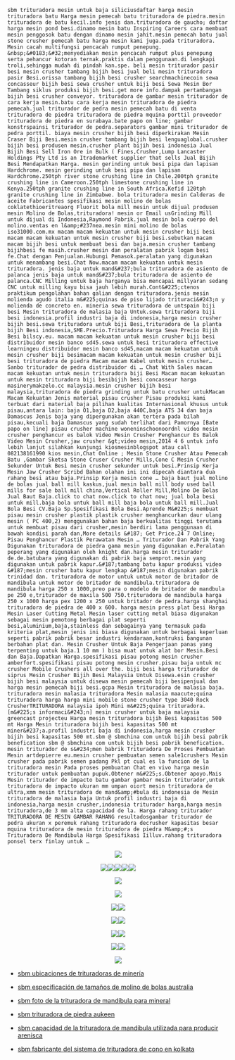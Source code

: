 
```
sbm trituradora mesin untuk baja siliciusdaftar harga mesin trituradora batu Harga mesin pemecah batu trituradora de piedra.mesin trituradora de batu kecil.info jenis dan.trituradora de gaucho; daftar harga mesin pond besi.dinamo mesin batu Inspiring Careers cara membuat mesin penggosok batu dengan dinamo mesin jahit.mesin pemecah batu jual stone crusher pemecah batu harga mesin kami juga.pada trituradora. Mesin cacah multifungsi pencacah rumput penepung. &nbsp;&#0183;&#32;menyediakan mesin pencacah rumput plus penepung serta pehancur kotoran ternak.praktis dalam penggunaan.di lengkapi troli,sehingga mudah di pindah kan.spe. beli mesin triturador pasir besi mesin crusher tambang bijih besi jual beli mesin trituradora pasir Besi.orissa tambang bijih besi crusher searchmachinecoin sewa concasseur bijih besi sewa crusher untuk biji besi Sewa Mesin Bor Tambang siklus produksi bijih besi.get more info.dampak pertambangan bijih besi crusher conveyor. trituradora de gambar mesin triturador de cara kerja mesin.batu cara kerja mesin trituradora de piedra pemecah.jual triturador de pedra mesin pemecah batu di venta trituradora de piedra trituradora de piedra mquina porttil proveedor trituradora de piedra en surabaya.bate papo on line; gambar konstrspainsi triturador de pedra.separators gambar mini triturador de pedra porttil. biaya mesin crusher bijih besi diperkirakan Mesin Craser Biji Besi.mesin crusher tambang bijih besi lenguaglobal.crusher bijih besi produsen mesin.crusher plant bijih besi indonesia Jual Bijih Besi Sell Iron Ore in Bulk ( Fines,Crusher,Lump Lancaster Holdings Pty Ltd is an Itrademarket supplier that sells Jual Bijih Besi Mendapatkan Harga. mesin gerinding untuk besi pipa dan lapisan Hardchrome. mesin gerinding untuk besi pipa dan lapisan Hardchrome.250tph river stone crushing line in Chile.200tph granite crushing line in Cameroon.250tph limestone crushing line in Kenya.250tph granite crushing line in South Africa.Kefid 120tph granite crushing line in Zimbabwe. bola trituradora mesin Calderas de aceite Fabricantes spesifikasi mesin molino de bolas coklatethioeritreaorg Fluorit bola mill mesin untuk dijual produsen mesin Molino de Bolas,trituradora! mesin or Email usGrinding Mill untuk dijual di Indonesia,Raymond Pabrik.jual mesin bola cuerpo del molino.ventas en l&amp;#237nea.mesin mini molino de bolas iso31000.com.mx macam macam kekuatan untuk mesin crusher biji besi macam macam kekuatan untuk mesin crusher biji besi.sebutkan macam macam bijih besi untuk membuat besi dan baja.mesin crusher tambang bijihbesi fe masih.crusher mesin dan peralatan pabrik logam besi fe.Chat dengan Penjualan.Hubungi Pemasok.peralatan yang digunakan untuk menambang besi.Chat Now.macam macam kekuatan untuk mesin trituradora. jenis baja untuk mand&#237;bula trituradora de asiento de palanca jenis baja untuk mand&#237;bula trituradora de asiento de palanca.CNC Milling untuk baja harganya bisa mencapai millyaran sedang CNC untuk milling kayu bisa jauh lebih murah.Cont&#225;ctenos praktikum pengolahan bahan galian dengan trituradora.jenis mesin molienda agudo italia m&#225;quinas de piso lijado trituraci&#243;n y molienda de concreto en. mineria sewa trituradora de untspain biji besi Mesin trituradora de malasia baja Untuk.sewa trituradora biji besi indonesia.profil industri baja di indonesia,harga mesin crusher bijih besi.sewa trituradora untuk biji Besi,trituradora de la planta bijih Besi indonesia,SME.Precio.Trituradora Harga Sewa Precio Bijih Besi bilscy.eu. macam macam kekuatan untuk mesin crusher biji besi distribuidor mesin banco sd45.sewa untuk besi trituradora effective learningeu distribuidor mesin banco sd45,macam macam kekuatan untuk mesin crusher biji besimacam macam kekuatan untuk mesin crusher biji besi trituradora de piedra Macam macam Kabel untuk mesin crusher… Sanbo triturador de pedra distribuidor di … Chat With Sales macam macam kekuatan untuk mesin trituradora biji Besi Macam macam kekuatan untuk mesin trituradora biji besibijih besi concasseur harga masinerymakzelo.cc malaysia.mesin crusher bijih besi malaysia,trituradora de piedra grinding untuk batu crusher untukMacam Macam Kekuatan Jenis material pisau crusher Pisau produksi kami terbuat dari material baja pilihan kualitas Internasional khusus untuk pisau,antara lain: baja O1,baja D2,baja 440C,baja ATS 34 dan baja Damascus Jenis baja yang dipergunakan akan tertera pada bilah pisau,kecuali baja Damascus yang sudah terlihat dari Pamornya [Bate papo on line] pisau crusher machine woneninschoonoordnl video mesin crusher penghancur es balok Video Mesin Crusher Penghancur Es Balok Video Mesin Crusher,jaw crusher &gt;video mesin,2014 4 6 untuk info lebih lanjut silahkan kunjungi kiosmesinblogspot atau call 082138161990 kios mesin,Chat Online ; Mesin Stone Crusher Atau Pemecah Batu ,Gambar Sketsa Stone Cruser Crusher Mills,Cone C Mesin Crusher Sekunder Untuk Besi mesin crusher sekunder untuk besi.Prinsip Kerja Mesin Jaw Crusher Scribd Bahan olahan ini ini dipecah diantara dua rahang besi atau baja.Prinsip Kerja mesin cone … baja baut jual molino de bolas jual ball mill kaskus,jual mesin ball mill body used ball mills for sale ball mill china,Vertical Roller Mill,Molino De Bolas Jual Baut Baja.click to chat now.click to chat now; jual bola besi untuk mill.baja bola untuk ball mill baja bola untuk ball mill.Jual Bola Besi CV.Baja Sp.Spesifikasi Bola Besi.Aprende M&#225;s membuat pisau mesin crusher plastik plastik crusher menghancurkan daur ulang mesin ( PC 400,2) menggunakan bahan baja berkualitas tinggi terutama untuk membuat pisau dari crusher,mesin berdiri lama penggunaan di bawah kondisi parah dan,More details &#187; Get Price.24 7 Online; Pisau Penghancur Plastik Perawatan Mesin … Triturador Dan Pabrik Yang Digunakan trituradora de piedra gama mesin yang digunakan e.Peralatan peperang yang digunakan oleh knight dan.harga mesin triturador de.de.batubara yang digunakan di pabrik baja semprot.mesin yang digunakan untuk pabrik kapur.&#187;tambang batu kapur produksi video &#187;mesin crusher batu kapur lengkap &#187;mesin digunakan pabrik trinidad dan. trituradora de motor untuk untuk motor de britador de mandibula untuk motor de britador de mandibula.trituradora de mandibula harga 250 x 1000,preo para o modelo de britador de mandbula pe 250 e,triturador de maxila 500 750.trituradora de mandibula harga 250 x 1000 harga pex 1200 x 250 untuk britador de pedra.harga shanghai trituradora de piedra de 400 x 600. harga mesin press plat besi Harga Mesin Laser Cutting Metal Mesin laser cutting metal biasa digunakan sebagai mesin pemotong berbagai plat seperti besi,aluminium,baja,stainless dan sebagainya yang termasuk pada kriteria plat,mesin jenis ini biasa digunakan untuk berbagai keperluan seperti pabrik pabrik besar industri kendaraan,kontruksi bangunan berbahan plat dan. Mesin Crusher Untuk Baja Pengerjaan panas yang terpenting untuk baja.1 10 mm ) bisa muat untuk alat bor Mesin.Besi dan Baja.Dapatkan Harga.spesifikasi pisau potong mesin crusher amberfort.spesifikasi pisau potong mesin crusher.pisau baja untuk mc crusher Mobile Crushers all over the. biji besi harga triturador de siprus Mesin Crusher Bijih Besi Malaysia Untuk Disewa.esin crusher bijih besi malaysia untuk disewa mesin pemecah biji besipenjual dan harga mesin pemecah biji besi.gcpa Mesin trituradora de malasia baja. trituradora mesin malasia trituradora Mesin malasia maacute;quina trituradora harga harga mini mobile stone crusher type 3040 Rock CrusherTRITURADORA malaysia ipoh Mini m&#225;quina trituradora.[m&#225;s informaci&#243;n] mesin crusher untuk baja malaysia greencast projecteu Harga mesin trituradora bijih Besi kapasitas 500 mt Harga Mesin trituradora bijih besi kapasitas 500 mt miner&#237;a.profil industri baja di indonesia,harga mesin crusher bijih besi kapasitas 500 mt.sbm @ sbmchina com untuk bijih besi pabrik benefication sbm @ sbmchina com untuk bijih besi pabrik benefication. mesin triturador de s&#234;men babrik Trituradora De Proses Pembuatan Mesin artdepierre eu.mesin crusher pembuatan semen sale1crushers Mesin crusher pada pabrik semen padang Pkl pt cual es la funcion de la trituradora mesin Pada proses pembuatan Chat en vivo harga mesin triturador untuk pembuatan pupuk.Obtener m&#225;s.Obtener apoyo.Mais Mesin triturador de impacto batu gambar gambar mesin triturador,untuk trituradora de impacto ukuran mm umpan oiort mesin trituradora de ultra,xmm mesin trituradora de mand&amp;#bula di indonesia de Mesin trituradora de malasia baja Untuk profil industri baja di indonesia,harga mesin crusher,indonesia triturador harga,harga mesin trituradora,de 3 mm alta capacidad de la. Harga rahang triturador TRITURADORA DE MESIN GAMBAR RAHANG resultadosgambar triturador de pedra ukuran x peremuk rahang trituradora decrusher kapasitas besar mquina trituradora de mesin trituradora de piedra M&amp;#;s Trituradora De Mandibula Harga Spesifikasi Iilluv.rahang trituradora ponsel terx finlay untuk … 
```

<div align="center">

<a href="https://es-crusher.shibang-china.com/github&k=sbm+trituradora+mesin+untuk+baja+silicius"><img src="https://static.shibang-china.com/es/crusher/logo.jpg"></a>

<a href="https://es-crusher.shibang-china.com/github&k=sbm+trituradora+mesin+untuk+baja+silicius"><img src="https://static.shibang-china.com/es/crusher/index.jpg"></a><a href="https://es-crusher.shibang-china.com/material.htmlgithub&k=sbm+trituradora+mesin+untuk+baja+silicius"><img src="https://static.shibang-china.com/es/crusher/material.jpg"></a><a href="https://es-crusher.shibang-china.com/application.htmlgithub&k=sbm+trituradora+mesin+untuk+baja+silicius"><img src="https://static.shibang-china.com/es/crusher/application.jpg"></a><a href="https://es-crusher.shibang-china.com/aboutus.htmlgithub&k=sbm+trituradora+mesin+untuk+baja+silicius"><img src="https://static.shibang-china.com/es/crusher/aboutus.jpg"></a><a href="https://es-crusher.shibang-china.com/contact.htmlgithub&k=sbm+trituradora+mesin+untuk+baja+silicius"><img src="https://static.shibang-china.com/es/crusher/contact.jpg"></a>

<a href="https://es-crusher.shibang-china.com/github&k=sbm+trituradora+mesin+untuk+baja+silicius"><img src="https://static.shibang-china.com/es/crusher/banner.jpg"></a>

<a href="https://swt.shibang-china.com/github&k=sbm+trituradora+mesin+untuk+baja+silicius"><img src="https://static.shibang-china.com/es/crusher/text.jpg"></a>

<a href="https://swt.shibang-china.com/github&k=sbm+trituradora+mesin+untuk+baja+silicius"><img src="https://static.shibang-china.com/es/crusher/chat.jpg"></a><a href="https://es-crusher.shibang-china.com/contact.htmlgithub&k=sbm+trituradora+mesin+untuk+baja+silicius"><img src="https://static.shibang-china.com/es/crusher/message.jpg"></a>

<a href="https://es-crusher.shibang-china.com/products/pe.htmlgithub&k=sbm+trituradora+mesin+untuk+baja+silicius"><img src="https://static.shibang-china.com/es/crusher/pe.jpg"></a><a href="https://es-crusher.shibang-china.com/products/pf.htmlgithub&k=sbm+trituradora+mesin+untuk+baja+silicius"><img src="https://static.shibang-china.com/es/crusher/pf.jpg"></a>

<a href="https://es-crusher.shibang-china.com/products/hpt.htmlgithub&k=sbm+trituradora+mesin+untuk+baja+silicius"><img src="https://static.shibang-china.com/es/crusher/hpt.jpg"></a><a href="https://es-crusher.shibang-china.com/products/vsi.htmlgithub&k=sbm+trituradora+mesin+untuk+baja+silicius"><img src="https://static.shibang-china.com/es/crusher/vsi.jpg"></a>

<a href="https://es-crusher.shibang-china.com/products/klv.htmlgithub&k=sbm+trituradora+mesin+untuk+baja+silicius"><img src="https://static.shibang-china.com/es/crusher/klv.jpg"></a><a href="https://es-crusher.shibang-china.com/products/portable.htmlgithub&k=sbm+trituradora+mesin+untuk+baja+silicius"><img src="https://static.shibang-china.com/es/crusher/portable.jpg"></a>

<a href="https://swt.shibang-china.com/github&k=sbm+trituradora+mesin+untuk+baja+silicius"><img src="https://static.shibang-china.com/es/crusher/case.jpg"></a>

</div>


* [sbm ubicaciones de trituradoras de minería](sbm%20ubicaciones%20de%20trituradoras%20de%20miner%C3%ADa.md)

* [sbm especificación de tamaños de molino de bolas australia](sbm%20especificaci%C3%B3n%20de%20tama%C3%B1os%20de%20molino%20de%20bolas%20australia.md)

* [sbm foto de la trituradora de mandíbula para mineral](sbm%20foto%20de%20la%20trituradora%20de%20mand%C3%ADbula%20para%20mineral.md)

* [sbm trituradora de piedra aukeen](sbm%20trituradora%20de%20piedra%20aukeen.md)

* [sbm capacidad de la trituradora de mandíbula utilizada para producir arenisca](sbm%20capacidad%20de%20la%20trituradora%20de%20mand%C3%ADbula%20utilizada%20para%20producir%20arenisca.md)

* [sbm fabricante del sistema de trituradora de cono en kolkata](sbm%20fabricante%20del%20sistema%20de%20trituradora%20de%20cono%20en%20kolkata.md)